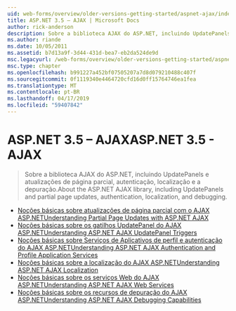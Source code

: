 ```yaml
---
uid: web-forms/overview/older-versions-getting-started/aspnet-ajax/index
title: ASP.NET 3.5 – AJAX | Microsoft Docs
author: rick-anderson
description: Sobre a biblioteca AJAX do ASP.NET, incluindo UpdatePanels e atualizações de página parcial, autenticação, localização e a depuração.
ms.author: riande
ms.date: 10/05/2011
ms.assetid: b7d13a9f-3d44-431d-bea7-eb2da524de9d
msc.legacyurl: /web-forms/overview/older-versions-getting-started/aspnet-ajax
msc.type: chapter
ms.openlocfilehash: b991227a452bf07505207a7d8d079210488c407f
ms.sourcegitcommit: 0f1119340e4464720cfd16d0ff15764746ea1fea
ms.translationtype: MT
ms.contentlocale: pt-BR
ms.lasthandoff: 04/17/2019
ms.locfileid: "59407842"
---
```

# <a name="aspnet-35---ajax"></a><span data-ttu-id="da2c8-103">ASP.NET 3.5 – AJAX</span><span class="sxs-lookup"><span data-stu-id="da2c8-103">ASP.NET 3.5 - AJAX</span></span>

> <span data-ttu-id="da2c8-104">Sobre a biblioteca AJAX do ASP.NET, incluindo UpdatePanels e atualizações de página parcial, autenticação, localização e a depuração.</span><span class="sxs-lookup"><span data-stu-id="da2c8-104">About the ASP.NET AJAX library, including UpdatePanels and partial page updates, authentication, localization, and debugging.</span></span>


- [<span data-ttu-id="da2c8-105">Noções básicas sobre atualizações de página parcial com o AJAX ASP.NET</span><span class="sxs-lookup"><span data-stu-id="da2c8-105">Understanding Partial Page Updates with ASP.NET AJAX</span></span>](understanding-partial-page-updates-with-asp-net-ajax.md)
- [<span data-ttu-id="da2c8-106">Noções básicas sobre os gatilhos UpdatePanel do AJAX ASP.NET</span><span class="sxs-lookup"><span data-stu-id="da2c8-106">Understanding ASP.NET AJAX UpdatePanel Triggers</span></span>](understanding-asp-net-ajax-updatepanel-triggers.md)
- [<span data-ttu-id="da2c8-107">Noções básicas sobre Serviços de Aplicativos de perfil e autenticação do AJAX ASP.NET</span><span class="sxs-lookup"><span data-stu-id="da2c8-107">Understanding ASP.NET AJAX Authentication and Profile Application Services</span></span>](understanding-asp-net-ajax-authentication-and-profile-application-services.md)
- [<span data-ttu-id="da2c8-108">Noções básicas sobre a localização do AJAX ASP.NET</span><span class="sxs-lookup"><span data-stu-id="da2c8-108">Understanding ASP.NET AJAX Localization</span></span>](understanding-asp-net-ajax-localization.md)
- [<span data-ttu-id="da2c8-109">Noções básicas sobre os serviços Web do AJAX ASP.NET</span><span class="sxs-lookup"><span data-stu-id="da2c8-109">Understanding ASP.NET AJAX Web Services</span></span>](understanding-asp-net-ajax-web-services.md)
- [<span data-ttu-id="da2c8-110">Noções básicas sobre os recursos de depuração do AJAX ASP.NET</span><span class="sxs-lookup"><span data-stu-id="da2c8-110">Understanding ASP.NET AJAX Debugging Capabilities</span></span>](understanding-asp-net-ajax-debugging-capabilities.md)

